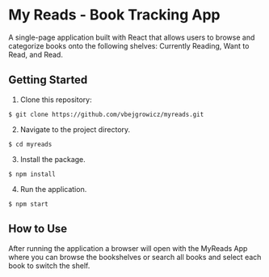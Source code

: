 # My Reads - Book Tracking App
A single-page application built with React that allows users to browse and categorize books onto the following shelves:
Currently Reading, Want to Read, and Read.

## Getting Started
1.  Clone this repository:

  `$ git clone https://github.com/vbejgrowicz/myreads.git`

2.  Navigate to the project directory.

  `$ cd myreads`

3.  Install the package.

  `$ npm install`

4.  Run the application.

  `$ npm start`
  
## How to Use
After running the application a browser will open with the MyReads App where you can browse the bookshelves or search all books and select each book to switch the shelf.
